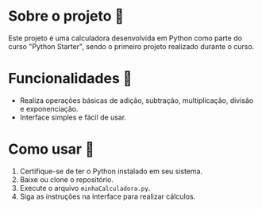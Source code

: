 # Sobre o projeto 🧮
Este projeto é uma calculadora desenvolvida em Python como parte do curso "Python Starter", sendo o primeiro projeto realizado durante o curso.

# Funcionalidades 📝
- Realiza operações básicas de adição, subtração, multiplicação, divisão e exponenciação.
- Interface simples e fácil de usar.

# Como usar 🚀
1. Certifique-se de ter o Python instalado em seu sistema.
2. Baixe ou clone o repositório.
3. Execute o arquivo `minhaCalculadora.py`.
4. Siga as instruções na interface para realizar cálculos.
